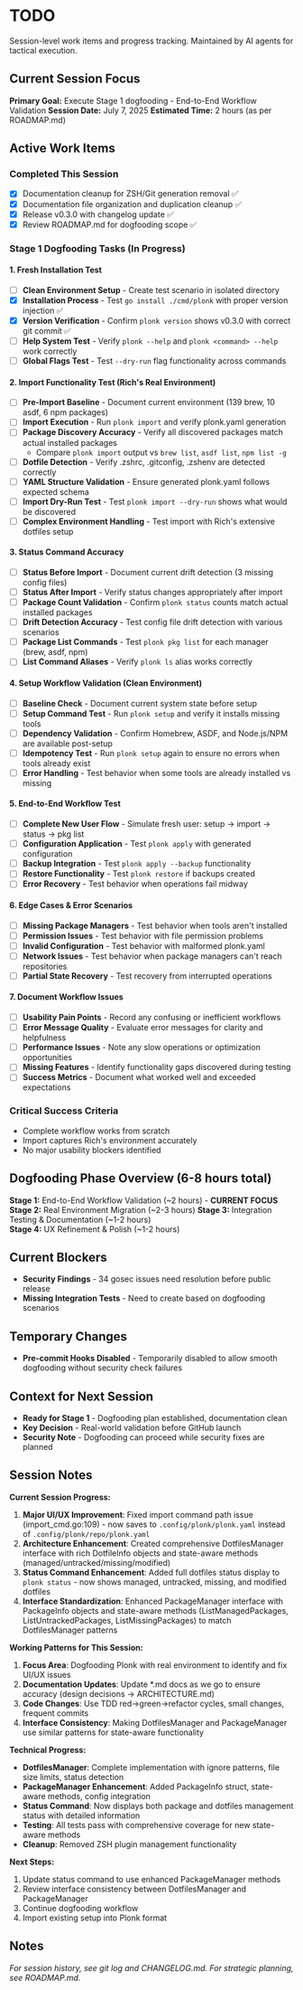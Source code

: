 # TODO

Session-level work items and progress tracking. Maintained by AI agents for tactical execution.

## Current Session Focus

**Primary Goal:** Execute Stage 1 dogfooding - End-to-End Workflow Validation
**Session Date:** July 7, 2025
**Estimated Time:** 2 hours (as per ROADMAP.md)

## Active Work Items

### Completed This Session
- [x] Documentation cleanup for ZSH/Git generation removal ✅
- [x] Documentation file organization and duplication cleanup ✅
- [x] Release v0.3.0 with changelog update ✅
- [x] Review ROADMAP.md for dogfooding scope ✅

### Stage 1 Dogfooding Tasks (In Progress)

#### 1. Fresh Installation Test
- [ ] **Clean Environment Setup** - Create test scenario in isolated directory
- [x] **Installation Process** - Test `go install ./cmd/plonk` with proper version injection ✅
- [x] **Version Verification** - Confirm `plonk version` shows v0.3.0 with correct git commit ✅
- [ ] **Help System Test** - Verify `plonk --help` and `plonk <command> --help` work correctly
- [ ] **Global Flags Test** - Test `--dry-run` flag functionality across commands

#### 2. Import Functionality Test (Rich's Real Environment)
- [ ] **Pre-Import Baseline** - Document current environment (139 brew, 10 asdf, 6 npm packages)
- [ ] **Import Execution** - Run `plonk import` and verify plonk.yaml generation
- [ ] **Package Discovery Accuracy** - Verify all discovered packages match actual installed packages
  - Compare `plonk import` output vs `brew list`, `asdf list`, `npm list -g`
- [ ] **Dotfile Detection** - Verify .zshrc, .gitconfig, .zshenv are detected correctly
- [ ] **YAML Structure Validation** - Ensure generated plonk.yaml follows expected schema
- [ ] **Import Dry-Run Test** - Test `plonk import --dry-run` shows what would be discovered
- [ ] **Complex Environment Handling** - Test import with Rich's extensive dotfiles setup

#### 3. Status Command Accuracy
- [ ] **Status Before Import** - Document current drift detection (3 missing config files)
- [ ] **Status After Import** - Verify status changes appropriately after import
- [ ] **Package Count Validation** - Confirm `plonk status` counts match actual installed packages
- [ ] **Drift Detection Accuracy** - Test config file drift detection with various scenarios
- [ ] **Package List Commands** - Test `plonk pkg list` for each manager (brew, asdf, npm)
- [ ] **List Command Aliases** - Verify `plonk ls` alias works correctly

#### 4. Setup Workflow Validation (Clean Environment)
- [ ] **Baseline Check** - Document current system state before setup
- [ ] **Setup Command Test** - Run `plonk setup` and verify it installs missing tools
- [ ] **Dependency Validation** - Confirm Homebrew, ASDF, and Node.js/NPM are available post-setup
- [ ] **Idempotency Test** - Run `plonk setup` again to ensure no errors when tools already exist
- [ ] **Error Handling** - Test behavior when some tools are already installed vs missing

#### 5. End-to-End Workflow Test
- [ ] **Complete New User Flow** - Simulate fresh user: setup → import → status → pkg list
- [ ] **Configuration Application** - Test `plonk apply` with generated configuration
- [ ] **Backup Integration** - Test `plonk apply --backup` functionality
- [ ] **Restore Functionality** - Test `plonk restore` if backups created
- [ ] **Error Recovery** - Test behavior when operations fail midway

#### 6. Edge Cases & Error Scenarios
- [ ] **Missing Package Managers** - Test behavior when tools aren't installed
- [ ] **Permission Issues** - Test behavior with file permission problems
- [ ] **Invalid Configuration** - Test behavior with malformed plonk.yaml
- [ ] **Network Issues** - Test behavior when package managers can't reach repositories
- [ ] **Partial State Recovery** - Test recovery from interrupted operations

#### 7. Document Workflow Issues
- [ ] **Usability Pain Points** - Record any confusing or inefficient workflows
- [ ] **Error Message Quality** - Evaluate error messages for clarity and helpfulness
- [ ] **Performance Issues** - Note any slow operations or optimization opportunities
- [ ] **Missing Features** - Identify functionality gaps discovered during testing
- [ ] **Success Metrics** - Document what worked well and exceeded expectations

### Critical Success Criteria
- Complete workflow works from scratch
- Import captures Rich's environment accurately  
- No major usability blockers identified

## Dogfooding Phase Overview (6-8 hours total)

**Stage 1:** End-to-End Workflow Validation (~2 hours) - **CURRENT FOCUS**
**Stage 2:** Real Environment Migration (~2-3 hours)
**Stage 3:** Integration Testing & Documentation (~1-2 hours)  
**Stage 4:** UX Refinement & Polish (~1-2 hours)

## Current Blockers

- **Security Findings** - 34 gosec issues need resolution before public release  
- **Missing Integration Tests** - Need to create based on dogfooding scenarios

## Temporary Changes

- **Pre-commit Hooks Disabled** - Temporarily disabled to allow smooth dogfooding without security check failures

## Context for Next Session

- **Ready for Stage 1** - Dogfooding plan established, documentation clean
- **Key Decision** - Real-world validation before GitHub launch
- **Security Note** - Dogfooding can proceed while security fixes are planned

## Session Notes

**Current Session Progress:**
1. **Major UI/UX Improvement**: Fixed import command path issue (import_cmd.go:109) - now saves to `.config/plonk/plonk.yaml` instead of `.config/plonk/repo/plonk.yaml`
2. **Architecture Enhancement**: Created comprehensive DotfilesManager interface with rich DotfileInfo objects and state-aware methods (managed/untracked/missing/modified)
3. **Status Command Enhancement**: Added full dotfiles status display to `plonk status` - now shows managed, untracked, missing, and modified dotfiles
4. **Interface Standardization**: Enhanced PackageManager interface with PackageInfo objects and state-aware methods (ListManagedPackages, ListUntrackedPackages, ListMissingPackages) to match DotfilesManager patterns

**Working Patterns for This Session:**
1. **Focus Area**: Dogfooding Plonk with real environment to identify and fix UI/UX issues
2. **Documentation Updates**: Update *.md docs as we go to ensure accuracy (design decisions → ARCHITECTURE.md)
3. **Code Changes**: Use TDD red→green→refactor cycles, small changes, frequent commits
4. **Interface Consistency**: Making DotfilesManager and PackageManager use similar patterns for state-aware functionality

**Technical Progress:**
- **DotfilesManager**: Complete implementation with ignore patterns, file size limits, status detection
- **PackageManager Enhancement**: Added PackageInfo struct, state-aware methods, config integration
- **Status Command**: Now displays both package and dotfiles management status with detailed information
- **Testing**: All tests pass with comprehensive coverage for new state-aware methods
- **Cleanup**: Removed ZSH plugin management functionality

**Next Steps:**
1. Update status command to use enhanced PackageManager methods  
2. Review interface consistency between DotfilesManager and PackageManager
3. Continue dogfooding workflow
4. Import existing setup into Plonk format

## Notes

*For session history, see git log and CHANGELOG.md. For strategic planning, see ROADMAP.md.*
